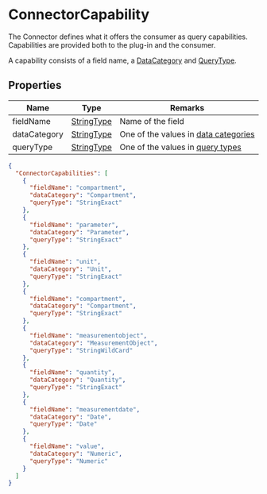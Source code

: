 ﻿# ConnectorCapability

The Connector defines what it offers the consumer as query capabilities. Capabilities are provided both to the plug-in and the consumer.

A capability consists of a field name, a [DataCategory](/specifications/formats/data-category.md)  and [QueryType](/specifications/formats/query-type.md).

## Properties
| Name         | Type                                               | Remarks                                                                          |
|--------------|----------------------------------------------------|----------------------------------------------------------------------------------|
| fieldName    | [StringType](/specifications/formats/data-type.md) | Name of the field                                                                |
| dataCategory | [StringType](/specifications/formats/data-type.md) | One of the values in [data categories](/specifications/formats/data-category.md) |
| queryType    | [StringType](/specifications/formats/data-type.md) | One of the values in [query types](/specifications/formats/query-type.md)        |


```json
{
  "ConnectorCapabilities": [
    {
      "fieldName": "compartment",
      "dataCategory": "Compartment",
      "queryType": "StringExact"
    },
    {
      "fieldName": "parameter",
      "dataCategory": "Parameter",
      "queryType": "StringExact"
    },
    {
      "fieldName": "unit",
      "dataCategory": "Unit",
      "queryType": "StringExact"
    },
    {
      "fieldName": "compartment",
      "dataCategory": "Compartment",
      "queryType": "StringExact"
    },
    {
      "fieldName": "measurementobject",
      "dataCategory": "MeasurementObject",
      "queryType": "StringWildCard"
    },
    {
      "fieldName": "quantity",
      "dataCategory": "Quantity",
      "queryType": "StringExact"
    },
    {
      "fieldName": "measurementdate",
      "dataCategory": "Date",
      "queryType": "Date"
    },
    {
      "fieldName": "value",
      "dataCategory": "Numeric",
      "queryType": "Numeric"
    }
  ]
}
```
